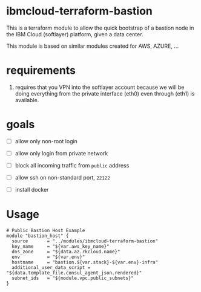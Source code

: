 # ibmcloud-terraform-bastion

This is a terraform module to allow the quick bootstrap of a bastion node
in the IBM Cloud (softlayer) platform, given a data center.

This module is based on similar modules created for AWS, AZURE, ...

# requirements

1. requires that you VPN into the softlayer account because we will be
   doing everything from the private interface (eth0) even through (eth1)
   is available.

# goals

- [ ] allow only non-root login
- [ ] allow only login from private network
- [ ] block all incoming traffic from `public` address
- [ ] allow ssh on non-standard port, `22122`
- [ ] install docker


# Usage

```
# Public Bastion Host Example
module "bastion_host" {
  source       = "../modules/ibmcloud-terraform-bastion"
  key_name     = "${var.aws_key_name}"
  dns_zone     = "${data.az.rkcloud.name}"
  env          = "${var.env}"
  hostname     = "bastion.${var.stack}-${var.env}-infra"
  additional_user_data_script = "${data.template_file.consul_agent_json.rendered}"
  subnet_ids   = "${module.vpc.public_subnets}"
}
```

